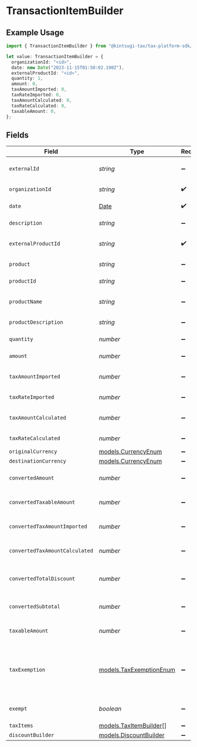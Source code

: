 # TransactionItemBuilder

## Example Usage

```typescript
import { TransactionItemBuilder } from "@kintsugi-tax/tax-platform-sdk/models";

let value: TransactionItemBuilder = {
  organizationId: "<id>",
  date: new Date("2023-11-15T01:50:02.190Z"),
  externalProductId: "<id>",
  quantity: 1,
  amount: 0,
  taxAmountImported: 0,
  taxRateImported: 0,
  taxAmountCalculated: 0,
  taxRateCalculated: 0,
  taxableAmount: 0,
};
```

## Fields

| Field                                                                                         | Type                                                                                          | Required                                                                                      | Description                                                                                   |
| --------------------------------------------------------------------------------------------- | --------------------------------------------------------------------------------------------- | --------------------------------------------------------------------------------------------- | --------------------------------------------------------------------------------------------- |
| `externalId`                                                                                  | *string*                                                                                      | :heavy_minus_sign:                                                                            | External item identifier.                                                                     |
| `organizationId`                                                                              | *string*                                                                                      | :heavy_check_mark:                                                                            | Organization identifier.                                                                      |
| `date`                                                                                        | [Date](https://developer.mozilla.org/en-US/docs/Web/JavaScript/Reference/Global_Objects/Date) | :heavy_check_mark:                                                                            | Date/time of item.                                                                            |
| `description`                                                                                 | *string*                                                                                      | :heavy_minus_sign:                                                                            | Item description                                                                              |
| `externalProductId`                                                                           | *string*                                                                                      | :heavy_check_mark:                                                                            | External product identifier.                                                                  |
| `product`                                                                                     | *string*                                                                                      | :heavy_minus_sign:                                                                            | Product name                                                                                  |
| `productId`                                                                                   | *string*                                                                                      | :heavy_minus_sign:                                                                            | Product identifier.                                                                           |
| `productName`                                                                                 | *string*                                                                                      | :heavy_minus_sign:                                                                            | Product name (detailed)                                                                       |
| `productDescription`                                                                          | *string*                                                                                      | :heavy_minus_sign:                                                                            | Product description                                                                           |
| `quantity`                                                                                    | *number*                                                                                      | :heavy_minus_sign:                                                                            | Quantity of item.                                                                             |
| `amount`                                                                                      | *number*                                                                                      | :heavy_minus_sign:                                                                            | Item amount.                                                                                  |
| `taxAmountImported`                                                                           | *number*                                                                                      | :heavy_minus_sign:                                                                            | Imported tax amount for the item.                                                             |
| `taxRateImported`                                                                             | *number*                                                                                      | :heavy_minus_sign:                                                                            | Imported tax rate.                                                                            |
| `taxAmountCalculated`                                                                         | *number*                                                                                      | :heavy_minus_sign:                                                                            | Calculated tax amount for the item.                                                           |
| `taxRateCalculated`                                                                           | *number*                                                                                      | :heavy_minus_sign:                                                                            | Calculated tax rate.                                                                          |
| `originalCurrency`                                                                            | [models.CurrencyEnum](../models/currencyenum.md)                                              | :heavy_minus_sign:                                                                            | N/A                                                                                           |
| `destinationCurrency`                                                                         | [models.CurrencyEnum](../models/currencyenum.md)                                              | :heavy_minus_sign:                                                                            | N/A                                                                                           |
| `convertedAmount`                                                                             | *number*                                                                                      | :heavy_minus_sign:                                                                            | Converted item amount.                                                                        |
| `convertedTaxableAmount`                                                                      | *number*                                                                                      | :heavy_minus_sign:                                                                            | Converted taxable amount.                                                                     |
| `convertedTaxAmountImported`                                                                  | *number*                                                                                      | :heavy_minus_sign:                                                                            | Converted imported tax amount.                                                                |
| `convertedTaxAmountCalculated`                                                                | *number*                                                                                      | :heavy_minus_sign:                                                                            | Converted calculated tax amount                                                               |
| `convertedTotalDiscount`                                                                      | *number*                                                                                      | :heavy_minus_sign:                                                                            | Converted total discount amount.                                                              |
| `convertedSubtotal`                                                                           | *number*                                                                                      | :heavy_minus_sign:                                                                            | Converted subtotal amount.                                                                    |
| `taxableAmount`                                                                               | *number*                                                                                      | :heavy_minus_sign:                                                                            | Taxable amount for the item.                                                                  |
| `taxExemption`                                                                                | [models.TaxExemptionEnum](../models/taxexemptionenum.md)                                      | :heavy_minus_sign:                                                                            | This enum is used to determine if a transaction is exempt from tax.                           |
| `exempt`                                                                                      | *boolean*                                                                                     | :heavy_minus_sign:                                                                            | Indicates if the item is exempt.                                                              |
| `taxItems`                                                                                    | [models.TaxItemBuilder](../models/taxitembuilder.md)[]                                        | :heavy_minus_sign:                                                                            | N/A                                                                                           |
| `discountBuilder`                                                                             | [models.DiscountBuilder](../models/discountbuilder.md)                                        | :heavy_minus_sign:                                                                            | N/A                                                                                           |
